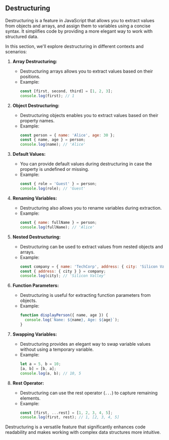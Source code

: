 ## Destructuring

Destructuring is a feature in JavaScript that allows you to extract values from objects and arrays, and assign them to variables using a concise syntax. It simplifies code by providing a more elegant way to work with structured data.

In this section, we'll explore destructuring in different contexts and scenarios:

1. **Array Destructuring:**
    - Destructuring arrays allows you to extract values based on their positions.
    - Example:
      ```javascript
      const [first, second, third] = [1, 2, 3];
      console.log(first); // 1
      ```

2. **Object Destructuring:**
    - Destructuring objects enables you to extract values based on their property names.
    - Example:
      ```javascript
      const person = { name: 'Alice', age: 30 };
      const { name, age } = person;
      console.log(name); // 'Alice'
      ```

3. **Default Values:**
    - You can provide default values during destructuring in case the property is undefined or missing.
    - Example:
      ```javascript
      const { role = 'Guest' } = person;
      console.log(role); // 'Guest'
      ```

4. **Renaming Variables:**
    - Destructuring also allows you to rename variables during extraction.
    - Example:
      ```javascript
      const { name: fullName } = person;
      console.log(fullName); // 'Alice'
      ```

5. **Nested Destructuring:**
    - Destructuring can be used to extract values from nested objects and arrays.
    - Example:
      ```javascript
      const company = { name: 'TechCorp', address: { city: 'Silicon Valley' } };
      const { address: { city } } = company;
      console.log(city); // 'Silicon Valley'
      ```

6. **Function Parameters:**
    - Destructuring is useful for extracting function parameters from objects.
    - Example:
      ```javascript
      function displayPerson({ name, age }) {
        console.log(`Name: ${name}, Age: ${age}`);
      }
      ```

7. **Swapping Variables:**
    - Destructuring provides an elegant way to swap variable values without using a temporary variable.
    - Example:
      ```javascript
      let a = 5, b = 10;
      [a, b] = [b, a];
      console.log(a, b); // 10, 5
      ```

8. **Rest Operator:**
    - Destructuring can use the rest operator (`...`) to capture remaining elements.
    - Example:
      ```javascript
      const [first, ...rest] = [1, 2, 3, 4, 5];
      console.log(first, rest); // 1, [2, 3, 4, 5]
      ```


Destructuring is a versatile feature that significantly enhances code readability and makes working with complex data structures more intuitive.
